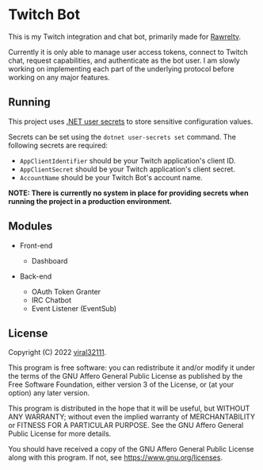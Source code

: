 # Twitch Bot

This is my Twitch integration and chat bot, primarily made for [Rawreltv](https://www.twitch.tv/rawreltv).

Currently it is only able to manage user access tokens, connect to Twitch chat, request capabilities, and authenticate as the bot user. I am slowly working on implementing each part of the underlying protocol before working on any major features.

## Running

This project uses [.NET user secrets](https://docs.microsoft.com/en-us/aspnet/core/security/app-secrets) to store sensitive configuration values.

Secrets can be set using the `dotnet user-secrets set` command. The following secrets are required:
 * `AppClientIdentifier` should be your Twitch application's client ID.
 * `AppClientSecret` should be your Twitch application's client secret.
 * `AccountName` should be your Twitch Bot's account name.

**NOTE: There is currently no system in place for providing secrets when running the project in a production environment.**

## Modules

* Front-end
  * Dashboard

* Back-end
  * OAuth Token Granter
  * IRC Chatbot
  * Event Listener (EventSub)
  
## License

Copyright (C) 2022 [viral32111](https://viral32111.com).

This program is free software: you can redistribute it and/or modify
it under the terms of the GNU Affero General Public License as
published by the Free Software Foundation, either version 3 of the
License, or (at your option) any later version.

This program is distributed in the hope that it will be useful,
but WITHOUT ANY WARRANTY; without even the implied warranty of
MERCHANTABILITY or FITNESS FOR A PARTICULAR PURPOSE. See the
GNU Affero General Public License for more details.

You should have received a copy of the GNU Affero General Public License
along with this program. If not, see https://www.gnu.org/licenses.
